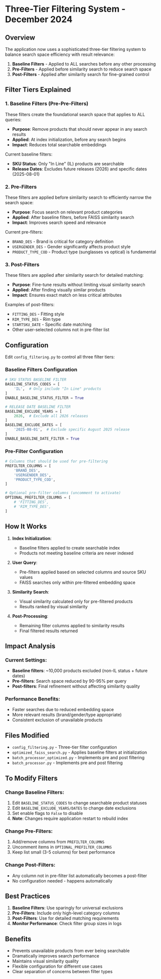 # Three-Tier Filtering System - December 2024

## Overview
The application now uses a sophisticated three-tier filtering system to balance search space efficiency with result relevance:

1. **Baseline Filters** - Applied to ALL searches before any other processing
2. **Pre-Filters** - Applied before similarity search to reduce search space
3. **Post-Filters** - Applied after similarity search for fine-grained control

## Filter Tiers Explained

### 1. Baseline Filters (Pre-Pre-Filters)
These filters create the foundational search space that applies to ALL queries:
- **Purpose**: Remove products that should never appear in any search results
- **Applied**: At index initialization, before any search begins
- **Impact**: Reduces total searchable embeddings

Current baseline filters:
- **SKU Status**: Only "In Line" (IL) products are searchable
- **Release Dates**: Excludes future releases (2026) and specific dates (2025-08-01)

### 2. Pre-Filters
These filters are applied before similarity search to efficiently narrow the search space:
- **Purpose**: Focus search on relevant product categories
- **Applied**: After baseline filters, before FAISS similarity search
- **Impact**: Improves search speed and relevance

Current pre-filters:
- `BRAND_DES` - Brand is critical for category definition
- `USERGENDER_DES` - Gender significantly affects product style
- `PRODUCT_TYPE_COD` - Product type (sunglasses vs optical) is fundamental

### 3. Post-Filters
These filters are applied after similarity search for detailed matching:
- **Purpose**: Fine-tune results without limiting visual similarity search
- **Applied**: After finding visually similar products
- **Impact**: Ensures exact match on less critical attributes

Examples of post-filters:
- `FITTING_DES` - Fitting style
- `RIM_TYPE_DES` - Rim type
- `STARTSKU_DATE` - Specific date matching
- Other user-selected columns not in pre-filter list

## Configuration

Edit `config_filtering.py` to control all three filter tiers:

### Baseline Filters Configuration
```python
# SKU STATUS BASELINE FILTER
BASELINE_STATUS_CODES = [
    'IL',  # Only include "In Line" products
]
ENABLE_BASELINE_STATUS_FILTER = True

# RELEASE DATE BASELINE FILTER
BASELINE_EXCLUDE_YEARS = [
    2026,  # Exclude all 2026 releases
]
BASELINE_EXCLUDE_DATES = [
    '2025-08-01',  # Exclude specific August 2025 release
]
ENABLE_BASELINE_DATE_FILTER = True
```

### Pre-Filter Configuration
```python
# Columns that should be used for pre-filtering
PREFILTER_COLUMNS = [
    'BRAND_DES',
    'USERGENDER_DES',
    'PRODUCT_TYPE_COD',
]

# Optional pre-filter columns (uncomment to activate)
OPTIONAL_PREFILTER_COLUMNS = [
    # 'FITTING_DES',
    # 'RIM_TYPE_DES',
]
```

## How It Works

1. **Index Initialization**: 
   - Baseline filters applied to create searchable index
   - Products not meeting baseline criteria are never indexed

2. **User Query**:
   - Pre-filters applied based on selected columns and source SKU values
   - FAISS searches only within pre-filtered embedding space
   
3. **Similarity Search**:
   - Visual similarity calculated only for pre-filtered products
   - Results ranked by visual similarity
   
4. **Post-Processing**:
   - Remaining filter columns applied to similarity results
   - Final filtered results returned

## Impact Analysis

### Current Settings:
- **Baseline filters**: ~10,000 products excluded (non-IL status + future dates)
- **Pre-filters**: Search space reduced by 90-95% per query
- **Post-filters**: Final refinement without affecting similarity quality

### Performance Benefits:
- Faster searches due to reduced embedding space
- More relevant results (brand/gender/type appropriate)
- Consistent exclusion of unavailable products

## Files Modified
- `config_filtering.py` - Three-tier filter configuration
- `optimized_faiss_search.py` - Applies baseline filters at initialization
- `batch_processor_optimized.py` - Implements pre and post filtering
- `batch_processor.py` - Implements pre and post filtering

## To Modify Filters

### Change Baseline Filters:
1. Edit `BASELINE_STATUS_CODES` to change searchable product statuses
2. Edit `BASELINE_EXCLUDE_YEARS/DATES` to change date exclusions
3. Set enable flags to `False` to disable
4. **Note**: Changes require application restart to rebuild index

### Change Pre-Filters:
1. Add/remove columns from `PREFILTER_COLUMNS`
2. Uncomment items in `OPTIONAL_PREFILTER_COLUMNS`
3. Keep list small (3-5 columns) for best performance

### Change Post-Filters:
- Any column not in pre-filter list automatically becomes a post-filter
- No configuration needed - happens automatically

## Best Practices

1. **Baseline Filters**: Use sparingly for universal exclusions
2. **Pre-Filters**: Include only high-level category columns
3. **Post-Filters**: Use for detailed matching requirements
4. **Monitor Performance**: Check filter group sizes in logs

## Benefits
- Prevents unavailable products from ever being searchable
- Dramatically improves search performance
- Maintains visual similarity quality
- Flexible configuration for different use cases
- Clear separation of concerns between filter types 